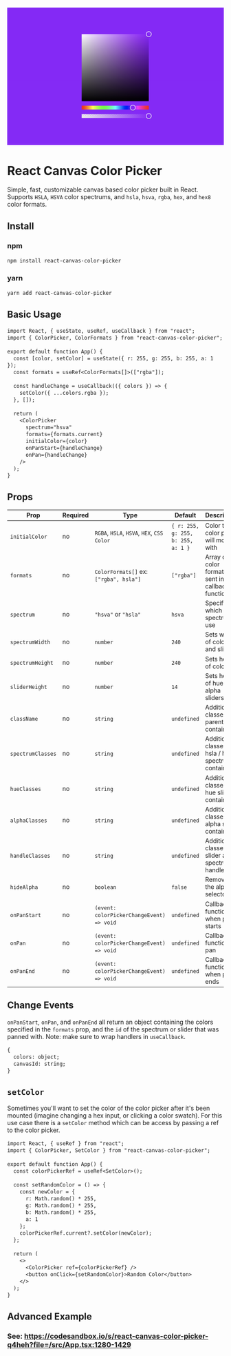![Image of Color Picker](https://github.com/ScottSavarie/react-canvas-color-picker/blob/images/images/colorpicker.png?raw=true)

# React Canvas Color Picker

Simple, fast, customizable canvas based color picker built in React. Supports `HSLA`, `HSVA` color spectrums, and `hsla`, `hsva`, `rgba`, `hex`, and `hex8` color formats.

## Install

### npm

```
npm install react-canvas-color-picker
```

### yarn

```
yarn add react-canvas-color-picker
```

## Basic Usage

```
import React, { useState, useRef, useCallback } from "react";
import { ColorPicker, ColorFormats } from "react-canvas-color-picker";

export default function App() {
  const [color, setColor] = useState({ r: 255, g: 255, b: 255, a: 1 });
  const formats = useRef<ColorFormats[]>(["rgba"]);

  const handleChange = useCallback(({ colors }) => {
    setColor({ ...colors.rgba });
  }, []);

  return (
    <ColorPicker
      spectrum="hsva"
      formats={formats.current}
      initialColor={color}
      onPanStart={handleChange}
      onPan={handleChange}
    />
  );
}
```

## Props

| Prop              | Required | Type                                       | Default                            | Description                                           |
| ----------------- | -------- | ------------------------------------------ | ---------------------------------- | ----------------------------------------------------- |
| `initialColor`    | no       | `RGBA`, `HSLA`, `HSVA`, `HEX`, `CSS Color` | `{ r: 255, g: 255, b: 255, a: 1 }` | Color the color picker will mount with                |
| `formats`         | no       | `ColorFormats[]` ex: `["rgba", hsla"]`     | `["rgba"]`                         | Array of color formats sent in callback functions     |
| `spectrum`        | no       | `"hsva"` or `"hsla"`                       | `hsva`                             | Specify which color spectrum to use                   |
| `spectrumWidth`   | no       | `number`                                   | `240`                              | Sets width of color box and sliders                   |
| `spectrumHeight`  | no       | `number`                                   | `240`                              | Sets height of color box                              |
| `sliderHeight`    | no       | `number`                                   | `14`                               | Sets height of hue and alpha sliders                  |
| `className`       | no       | `string`                                   | `undefined`                        | Additional classes for parent container               |
| `spectrumClasses` | no       | `string`                                   | `undefined`                        | Additional classes for hsla / hsva spectrum container |
| `hueClasses`      | no       | `string`                                   | `undefined`                        | Additional classes for hue slider container           |
| `alphaClasses`    | no       | `string`                                   | `undefined`                        | Additional classes for alpha slider container         |
| `handleClasses`   | no       | `string`                                   | `undefined`                        | Additional classes for slider and spectrum handles    |
| `hideAlpha`       | no       | `boolean`                                  | `false`                            | Removes the alpha selector                            |
| `onPanStart`      | no       | `(event: colorPickerChangeEvent) => void`  | `undefined`                        | Callback function when pan starts                     |
| `onPan`           | no       | `(event: colorPickerChangeEvent) => void`  | `undefined`                        | Callback function on pan                              |
| `onPanEnd`        | no       | `(event: colorPickerChangeEvent) => void`  | `undefined`                        | Callback function when pan ends                       |

## Change Events

`onPanStart`, `onPan`, and `onPanEnd` all return an object containing the colors specified in the `formats` prop, and the `id` of the spectrum or slider that was panned with. Note: make sure to wrap handlers in `useCallback`.

```
{
  colors: object;
  canvasId: string;
}
```

## `setColor`

Sometimes you'll want to set the color of the color picker after it's been mounted (imagine changing a hex input, or clicking a color swatch). For this use case there is a `setColor` method which can be access by passing a ref to the color picker.

```
import React, { useRef } from "react";
import { ColorPicker, SetColor } from "react-canvas-color-picker";

export default function App() {
  const colorPickerRef = useRef<SetColor>();

  const setRandomColor = () => {
    const newColor = {
      r: Math.random() * 255,
      g: Math.random() * 255,
      b: Math.random() * 255,
      a: 1
    };
    colorPickerRef.current?.setColor(newColor);
  };

  return (
    <>
      <ColorPicker ref={colorPickerRef} />
      <button onClick={setRandomColor}>Random Color</button>
    </>
  );
}
```

## Advanced Example

### See: https://codesandbox.io/s/react-canvas-color-picker-q4heh?file=/src/App.tsx:1280-1429
